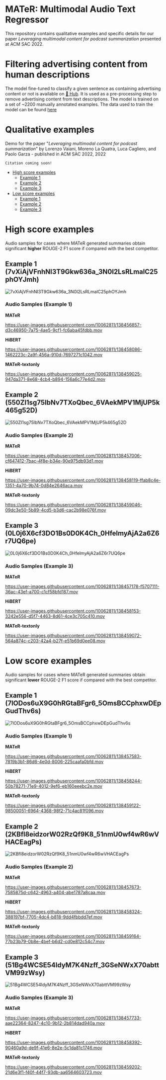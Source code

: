# MATeR: Multimodal Audio Text Regressor

This repository contains qualitative examples and specific details for our paper _Leveraging multimodal content for podcast summarization_ presented at ACM SAC 2022.


# Filtering advertising content from human descriptions

The model fine-tuned to classify a given sentence as containing advertising content or not is available on [🤗 Hub](https://huggingface.co/morenolq/spotify-podcast-advertising-classification). It is used as a pre-processing step to remove advertising content from text descriptions.
The model is trained on a set of ~2200 manually annotated examples. The data used to train the model can be found [here](./description_sentences_classification.tsv)

# Qualitative examples
Demo for the paper "_Leveraging multimodal content for podcast summarization_" by Lorenzo Vaiani, Moreno La Quatra, Luca Cagliero, and Paolo Garza - published in ACM SAC 2022, 2022

`Citation coming soon!`

- [High score examples](#high-score-examples)
  - [Example 1](#example-1-7vxiajvfnhni3t9gkw636a_3n0i2lsrlmalc25phoyjmh)
  - [Example 2](#example-2-550ZI1sg75lbNv7TXoQbec_6VAekMPV1MjUP5k465g52D)
  - [Example 3](#example-3-0L0j6X6cf3DO1Bs0D0K4Ch_0HfelmyAjA2a6Z6r7UQ6pe)
- [Low score examples](#low-score-examples)
  - [Example 1](#example-1-7lODos6uX9G0hRGtaBFgr6_5OmsBCCphxwDEpGudThv6s)
  - [Example 2](#example-2-2KBfl8eidzorW02RzQf9K8_51nmU0wf4wR6wVHACEagPs)
  - [Example 3](#example-3-51Bg4WCSE54ldyM7K4Nzff_3GSeNWxX70abttVM99zWsy)

# High score examples

Audio samples for cases where MATeR generated summaries obtain significant **higher** ROUGE-2 F1 score if compared with the best competitor. 


## Example 1 (7vXiAjVFnhNI3T9Gkw636a_3N0I2LsRLmalC25phOYJmh)

![7vXiAjVFnhNI3T9Gkw636a_3N0I2LsRLmalC25phOYJmh](images/7vXiAjVFnhNI3T9Gkw636a_3N0I2LsRLmalC25phOYJmh.jpg)


### Audio Samples (Example 1)

**MATeR**

https://user-images.githubusercontent.com/10062811/138456857-d3c46950-7a75-4ae5-9cf1-fc6aba45fdbb.mov

**HiBERT**

https://user-images.githubusercontent.com/10062811/138458086-1462223c-2a9f-456a-910d-7697271c1042.mov

**MATeR-textonly**

https://user-images.githubusercontent.com/10062811/138459025-947da371-8e68-4cb4-b894-156a6c77e4d2.mov

## Example 2 (550ZI1sg75lbNv7TXoQbec_6VAekMPV1MjUP5k465g52D)

![550ZI1sg75lbNv7TXoQbec_6VAekMPV1MjUP5k465g52D](images/550ZI1sg75lbNv7TXoQbec_6VAekMPV1MjUP5k465g52D.jpg)

### Audio Samples (Example 2)

**MATeR**

https://user-images.githubusercontent.com/10062811/138457006-cf647412-7bac-4f8e-b34e-90e975db93d1.mov


**HiBERT**

https://user-images.githubusercontent.com/10062811/138458119-ffab8c4e-1351-4a70-9b74-0d84e2646aca.mov


**MATeR-textonly**

https://user-images.githubusercontent.com/10062811/138459046-09dc3e50-5b89-4cd5-b3d6-cac2b98e076f.mov

## Example 3 (0L0j6X6cf3DO1Bs0D0K4Ch_0HfelmyAjA2a6Z6r7UQ6pe)

![0L0j6X6cf3DO1Bs0D0K4Ch_0HfelmyAjA2a6Z6r7UQ6pe](images/0L0j6X6cf3DO1Bs0D0K4Ch_0HfelmyAjA2a6Z6r7UQ6pe.jpg)


### Audio Samples (Example 3)

**MATeR**

https://user-images.githubusercontent.com/10062811/138457178-f5707111-36ac-43ef-a700-c1cf58bfd187.mov

**HiBERT**

https://user-images.githubusercontent.com/10062811/138458153-3242e556-d5f7-4463-8d61-4ce3c705c410.mov


**MATeR-textonly**

https://user-images.githubusercontent.com/10062811/138459072-564a874c-c203-42a4-b27f-e51b69d0ee08.mov





# Low score examples

Audio samples for cases where MATeR generated summaries obtain significant **lower** ROUGE-2 F1 score if compared with the best competitor. 


## Example 1 (7lODos6uX9G0hRGtaBFgr6_5OmsBCCphxwDEpGudThv6s)

![7lODos6uX9G0hRGtaBFgr6_5OmsBCCphxwDEpGudThv6s](images/7lODos6uX9G0hRGtaBFgr6_5OmsBCCphxwDEpGudThv6s.jpg)

### Audio Samples (Example 1)

**MATeR**

https://user-images.githubusercontent.com/10062811/138457583-7819b3b1-86d6-4e0d-8006-225caafa0bfd.mov

**HiBERT**

https://user-images.githubusercontent.com/10062811/138458244-50b78271-71e9-4012-9ef6-eb160eeebc2e.mov


**MATeR-textonly**

https://user-images.githubusercontent.com/10062811/138459122-98500051-6964-4368-98f2-71c4ac81f096.mov


## Example 2 (2KBfl8eidzorW02RzQf9K8_51nmU0wf4wR6wVHACEagPs)

![2KBfl8eidzorW02RzQf9K8_51nmU0wf4wR6wVHACEagPs](images/2KBfl8eidzorW02RzQf9K8_51nmU0wf4wR6wVHACEagPs.jpg)

### Audio Samples (Example 2)

**MATeR**

https://user-images.githubusercontent.com/10062811/138457673-7585875d-c642-4963-a404-abe1787a8caa.mov


**HiBERT**

https://user-images.githubusercontent.com/10062811/138458324-388197bf-7705-4dc4-b818-9dd4fbbdd7ef.mov


**MATeR-textonly**

https://user-images.githubusercontent.com/10062811/138459164-77b23b79-0b8e-4bef-b6d2-cd0e812c54c7.mov


## Example 3 (51Bg4WCSE54ldyM7K4Nzff_3GSeNWxX70abttVM99zWsy)

![51Bg4WCSE54ldyM7K4Nzff_3GSeNWxX70abttVM99zWsy](images/51Bg4WCSE54ldyM7K4Nzff_3GSeNWxX70abttVM99zWsy.jpg)

### Audio Samples (Example 3)

**MATeR**

https://user-images.githubusercontent.com/10062811/138457733-aae22364-8247-4c10-9b12-2b814dad940a.mov

**HiBERT**

https://user-images.githubusercontent.com/10062811/138458392-90460a9d-de9f-41e6-8e2e-5c1da81c1746.mov


**MATeR-textonly**

https://user-images.githubusercontent.com/10062811/138459202-21d6e3f1-f40f-44f7-93db-aa6564603723.mov


